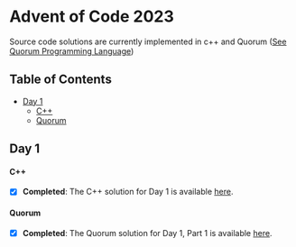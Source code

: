 # Advent of Code 2023

Source code solutions are currently implemented in c++ and Quorum ([See Quorum Programming Language](https://quorumlanguage.com))

## Table of Contents

- [Day 1](#day-1)
    - [C++](#c++)
    - [Quorum](#quorum)

## Day 1

#### C++
- [x] **Completed**: The C++ solution for Day 1 is available [here](2023/c++/day1/day1.cpp).

#### Quorum
- [x] **Completed**: The Quorum solution for Day 1, Part 1 is available [here](2023/quorum/aoc-2023/SourceCode/day1.quorum).
